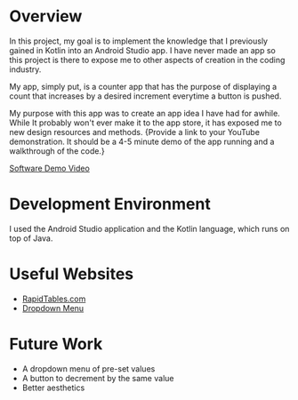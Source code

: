 # Overview

In this project, my goal is to implement the knowledge that I previously gained in Kotlin into an Android Studio app. 
I have never made an app so this project is there to expose me to other aspects of creation in the coding industry.

My app, simply put, is a counter app that has the purpose of displaying a count that increases by a desired increment everytime a button is pushed.

My purpose with this app was to create an app idea I have had for awhile. While It probably won't ever make it to the app store, it has exposed me 
to new design resources and methods.
{Provide a link to your YouTube demonstration.  It should be a 4-5 minute demo of the app running and a walkthrough of the code.}

[Software Demo Video](http://youtu.be/b_5c9ixUHLo?hd=1)

# Development Environment
I used the Android Studio application and the Kotlin language, which runs on top of Java.
# Useful Websites
* [RapidTables.com](https://www.rapidtables.com/web/color/RGB_Color.html)
* [Dropdown Menu](https://code.tutsplus.com/tutorials/how-to-add-a-dropdown-menu-in-android-studio--cms-37860)

# Future Work

* A dropdown menu of pre-set values
* A button to decrement by the same value 
* Better aesthetics